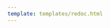 ```yaml
---
template: templates/redoc.html
---
```


<redoc spec-url="../../../apis/organization-apis/restapis/association-management-by-admin.yaml"></redoc>